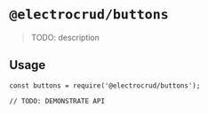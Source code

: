 # `@electrocrud/buttons`

> TODO: description

## Usage

```
const buttons = require('@electrocrud/buttons');

// TODO: DEMONSTRATE API
```
